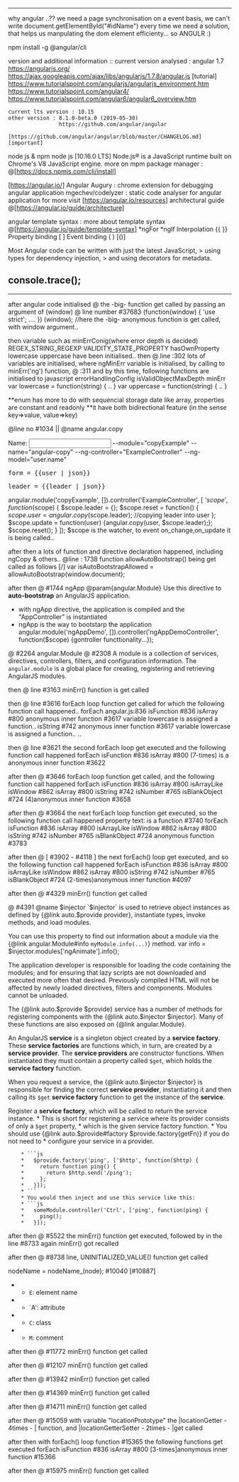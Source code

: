 -----------------------------------------------------------------------------------------
why angular ..??
    we need a page synchronisation on a event basis,
    we can't write document.getElementById("#idName") every time
    we need a solution, that helps us manpulating the dom element efficienty...
    so ANGULR :)

npm install -g @angular/cli

version and additional information ::
    current version analysed : angular 1.7
        https://angularjs.org/
        https://ajax.googleapis.com/ajax/libs/angularjs/1.7.8/angular.js
        [tutorial]  https://www.tutorialspoint.com/angularjs/angularjs_environment.htm
                    https://www.tutorialspoint.com/angular4/
                    https://www.tutorialspoint.com/angular6/angular6_overview.htm

    current lts version : 10.15
    other version : 8.1.0-beta.0 (2019-05-30)
                    https://github.com/angular/angular
                    [https://github.com/angular/angular/blob/master/CHANGELOG.md] [important]

node js & npm
    node js [10.16.0 LTS] Node.js® is a JavaScript runtime built on Chrome's V8 JavaScript engine.
    more on mpm package manager : @[https://docs.npmjs.com/cli/install]

[https://angular.io/]
    Angular Augury : chrome extension for debugging angular application
    mgechev/codelyzer : static code analyser for angular application
    for more visit [https://angular.io/resources]
    architectural guide @[https://angular.io/guide/architecture]

angular template syntax : more about template syntax @[https://angular.io/guide/template-syntax]
    *ngFor
    *ngIf
    Interpolation {{ }}
    Property binding [ ]
    Event binding ( )
    [()]


Most Angular code can be written with just the latest JavaScript,
    > using types for dependency injection,
    > and using decorators for metadata.


console.trace();
-----------------------------------------------------------------------------------------------------------------------------------
-----------------------------------------------------------------------------------------------------------------------------------



after angular code initialised @ the -big- function get called by passing an argument of (window)
@ line number #37683
(function(window) { 'use strict'; .... }) (window); //here the -big- anonymous function is get called, with window argument..



then variable such as
    minErrConig(where error depth is decided)
    REGEX_STRING_REGEXP
    VALIDITY_STATE_PROPERTY
    hasOwnProperty
    lowercase
    uppercase have been initialised..
then @ line :302 lots of variables are initialised, 
where ngMinErr variable is initialised, by calling to minErr('ng') function,  @ :311
and by this time, following functions are initialised to javascript
    errorHandlingConfig
    isValidObjectMaxDepth
    minErr
    var lowercase = function(string) { .. }
    var uppercase = function(string) { .. }



**enum has more to do with sequencial storage date like array, properties are constant and readonly
**it have both bidirectional feature  (in the sense key=>value, value=>key)



@line no #1034  ||  @name angular.copy
<example module="copyExample" name="angular-copy">
  <div ng-controller="ExampleController">
  <label>Name: <input type="text" ng-model="user.name" /></label>
--module="copyExample" --name="angular-copy"
--ng-controller="ExampleController"
--ng-model="user.name"
<pre>form = {{user | json}}</pre>
<pre>leader = {{leader | json}}</pre>

angular.module('copyExample', []).controller('ExampleController', [
    '$scope', function($scope) {
    $scope.leader = {};
    $scope.reset = function() { $scope.user = angular.copy($scope.leader); //copying leader into user };
    $scope.update = function(user) {angular.copy(user, $scope.leader);};
    $scope.reset();
    }
  ]);
$scope is the watcher, to event on_change,on_update it is being called..



after then a lots of function and directive declaration happened, including ngCopy & others..
@line : 1738 function allowAutoBootstrap() being get called as follows [\/]
  var isAutoBootstrapAllowed = allowAutoBootstrap(window.document);



after then 
@ #1744 ngApp   @param{angular.Module}
Use this directive to **auto-bootstrap** an AngularJS application.
- with ngApp directive, the application is compiled and the "AppController" is instantiated
- ngApp is the way to bootstarp the application
angular.module('ngAppDemo', []).controller('ngAppDemoController', function($scope) {gontroller functtionality...});


@ #2264 angular.Module
@ #2308 A module is a collection of services, directives, controllers, filters, and configuration information.
The `angular.module` is a global place for creating, registering and retrieving AngularJS modules.


then @ line #3163 minErr() function is get called



then @ line #3616 forEach loop function get called
for which the following function call happened..
  forEach angular.js:836
  isFunction #836
  isArray #800
  anonymous inner function #3617
  variable lowercase is assigned a function..
  isString #742
  anonymous inner function #3617
  variable lowercase is assigned a function..
  ..



then @ line #3621 the second forEach loop get executed and the following function call happened
  forEach
  isFunction #836
  isArray #800
  (7-times) is a anonymous inner function #3622



after then @ #3646 forEach loop function get called, and the following function call happened
  forEach
  isFunction #836
  isArray #800
  isArrayLike
  isWindow #862
  isArray #800
  isString #742
  isNumber #765
  isBlankObject #724
  (4)anonymous inner function #3658



after then @ #3664 the next forEach loop function get executed, so the following function call happened
  property text: is a function #3740
  forEach
  isFunction #836
  isArray #800
  isArrayLike
  isWindow #862
  isArray #800
  isString #742
  isNumber #765
  isBlankObject #724
  anonymous function #3783



after then @ [ #3902 - #4118 ] the next forEach() loop get executed, and so the following function call happened
  forEach
  isFunction #836
  isArray #800
  isArrayLike
  isWindow #862
  isArray #800
  isString #742
  isNumber #765
  isBlankObject #724
  (2-times)anonymous inner function #4097



after then @ #4329 minErr() function get called



@ #4391
@name $injector
`$injector` is used to retrieve object instances as defined by
  {@link auto.$provide provider},
  instantiate types, invoke methods,
  and load modules.

  You can use this property to find out information about a module via the {@link angular.Module#info `myModule.info(...)`} method.
  var info = $injector.modules['ngAnimate'].info();

  The application developer is responsible for loading the code containing the modules; and for ensuring that lazy scripts are not downloaded and executed more often that desired.
  Previously compiled HTML will not be affected by newly loaded directives, filters and components.
  Modules cannot be unloaded.

  The {@link auto.$provide $provide} service has a number of methods for registering components with
  the {@link auto.$injector $injector}.
  Many of these functions are also exposed on {@link angular.Module}.

  An AngularJS **service** is a singleton object created by a **service factory**.
  These **service factories** are functions which, in turn, are created by a **service provider**.
  The **service providers** are constructor functions.
  When instantiated they must contain a property called `$get`, which holds the **service factory** function.
  
  When you request a service, the {@link auto.$injector $injector} is responsible for finding the correct **service provider**, instantiating it and then calling its `$get` **service factory** function to get the instance of the **service**.



Register a **service factory**, which will be called to return the service instance.
        * This is short for registering a service where its provider consists of only a `$get` property,
        * which is the given service factory function.
        * You should use {@link auto.$provide#factory $provide.factory(getFn)} if you do not need to
        * configure your service in a provider.

        * ```js
        *   $provide.factory('ping', ['$http', function($http) {
        *     return function ping() {
        *       return $http.send('/ping');
        *     };
        *   }]);
        * ```
        * You would then inject and use this service like this:
        * ```js
        *   someModule.controller('Ctrl', ['ping', function(ping) {
        *     ping();
        *   }]);



after then @ #5522 the minErr() function get executed, followed by in the line #8733 again minErr() got recalled



after then @ #8738 line, UNINITIALIZED_VALUE() function get called

nodeName = nodeName_(node); #10040
[#10887]
*   * `E`: element name
*   * `A': attribute
*   * `C`: class
*   * `M`: comment


after then @ #11772 minErr() function get called


after then @ #12107 minErr() function get called


after then @ #13942 minErr() function get called


after then @ #14369 minErr() function get called


after then @ #14711 minErr() function get called


after then @ #15059 with variable "locationPrototype" the |locationGetter - 4times - | function,
and |locationGetterSetter - 2times - |get called


after then with forEach() loop function #15365 the following functions get executed
  forEach
  isFunction #836
  isArray #800
  [3-times]anonymous inner function #15366


after then @ #15975 minErr() function get called

















